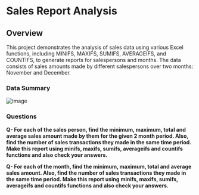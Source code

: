 # Sales Report Analysis
## Overview
This project demonstrates the analysis of sales data using various Excel functions, including MINIFS, MAXIFS, SUMIFS, AVERAGEIFS, and COUNTIFS, to generate reports for salespersons and months. The data consists of sales amounts made by different salespersons over two months: November and December.

### Data Summary

![image](https://github.com/user-attachments/assets/9fabe311-525b-49f9-b86a-89037c2b79a7)

### Questions 
**Q- For each of the sales person, find the minimum, maximum, total and average sales amount made by them for the given 2 month period. Also, find the number of sales transactions they made in the same time period.
Make this report using minifs, maxifs, sumifs, averageifs and countifs functions and also check your answers.**

**Q- For each of the month, find the minimum, maximum, total and average sales amount. Also, find the number of sales transactions they made in the same time period.
Make this report using minifs, maxifs, sumifs, averageifs and countifs functions and also check your answers.**
